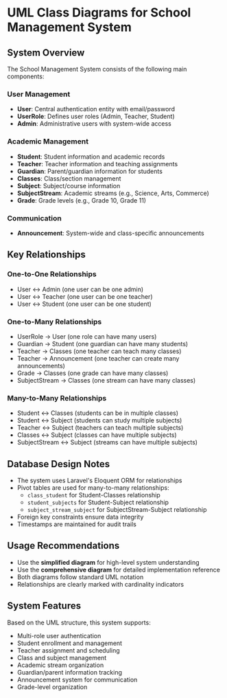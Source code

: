 # UML Class Diagrams for School Management System

## System Overview

The School Management System consists of the following main components:

### User Management
- **User**: Central authentication entity with email/password
- **UserRole**: Defines user roles (Admin, Teacher, Student)
- **Admin**: Administrative users with system-wide access

### Academic Management
- **Student**: Student information and academic records
- **Teacher**: Teacher information and teaching assignments
- **Guardian**: Parent/guardian information for students
- **Classes**: Class/section management
- **Subject**: Subject/course information
- **SubjectStream**: Academic streams (e.g., Science, Arts, Commerce)
- **Grade**: Grade levels (e.g., Grade 10, Grade 11)

### Communication
- **Announcement**: System-wide and class-specific announcements

## Key Relationships

### One-to-One Relationships
- User ↔ Admin (one user can be one admin)
- User ↔ Teacher (one user can be one teacher)
- User ↔ Student (one user can be one student)

### One-to-Many Relationships
- UserRole → User (one role can have many users)
- Guardian → Student (one guardian can have many students)
- Teacher → Classes (one teacher can teach many classes)
- Teacher → Announcement (one teacher can create many announcements)
- Grade → Classes (one grade can have many classes)
- SubjectStream → Classes (one stream can have many classes)

### Many-to-Many Relationships
- Student ↔ Classes (students can be in multiple classes)
- Student ↔ Subject (students can study multiple subjects)
- Teacher ↔ Subject (teachers can teach multiple subjects)
- Classes ↔ Subject (classes can have multiple subjects)
- SubjectStream ↔ Subject (streams can have multiple subjects)

## Database Design Notes

- The system uses Laravel's Eloquent ORM for relationships
- Pivot tables are used for many-to-many relationships:
  - `class_student` for Student-Classes relationship
  - `student_subjects` for Student-Subject relationship
  - `subject_stream_subject` for SubjectStream-Subject relationship
- Foreign key constraints ensure data integrity
- Timestamps are maintained for audit trails

## Usage Recommendations

- Use the **simplified diagram** for high-level system understanding
- Use the **comprehensive diagram** for detailed implementation reference
- Both diagrams follow standard UML notation
- Relationships are clearly marked with cardinality indicators

## System Features

Based on the UML structure, this system supports:
- Multi-role user authentication
- Student enrollment and management
- Teacher assignment and scheduling
- Class and subject management
- Academic stream organization
- Guardian/parent information tracking
- Announcement system for communication
- Grade-level organization 
